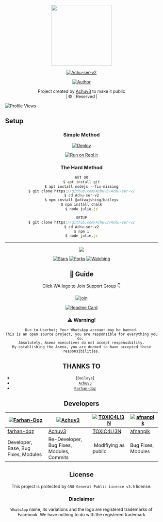 <div align="center">
  <img border-radius: 15px src="https://i.imgur.com/RwKAHYZ.jpeg" width="200" height="200"/>
  <p align="center">
<a href="#"><img title="Achu-ser-v2" src="https://img.shields.io/badge/Achu-ser-v2-green?colorA=%23ff0000&colorB=%23017e40&style=for-the-badge"></a>
</p>
  <p align="center">
<a href="https://github.com/Achuv3"><img title="Author" src="https://img.shields.io/badge/Author-Achuv3/Achu-ser-v2?color=blue&style=for-the-badge&logo=whatsapp"></a>
</p>
</div>
<p align="center">
Project created by <a href="https://github.com/Achuv3">Achuv3</a> to make it public
    <br>
       | © |
        Reserved |
    <br> 
</p>

![Profile Views](https://hits.seeyoufarm.com/api/count/incr/badge.svg?url=https://github.com/farhan-dqz/JulieMwol&title=Profile%20Views)

## Setup
<div align="center">

  ### Simple Method
  
[![Deploy](https://www.herokucdn.com/deploy/button.svg)](https://heroku.com/deploy?template=https://github.com/Achuv3/Achu-ser-v2) 
  
[![Run on Repl.it](https://repl.it/badge/github/quiec/whatsAlfa)](https://replit.com/@Farhandqz/JulieMwol)
  
### The Hard Method
```js
GET QR
$ apt install git
$ apt install nodejs --fix-missing
$ git clone https://github.com/Achuv3/Achu-ser-v2
$ cd Achu-ser-v2
$ npm install @adiwajshing/baileys
$ npm install chalk
$ node julie.js
```
      
```js
SETUP
$ git clone https://github.com/Achuv3/Achu-ser-v2
$ cd Achu-ser-v2
$ npm i
$ node julie.js
```

----

  <p align="center">
  <a href="httsp://github.com/farhan-dqz/JulieMwol">
    
<a href="https://github.com/farhan-dqz/followers">
<img src="https://img.shields.io/github/repo-size/farhan-dqz/Julie-Mwol?color=green&label=Repo%20total%20size&style=plastic">
<p align="center">
<a href="https://github.com/farhan-dqz/followers"
<img title="Followers" src="https://img.shields.io/github/followers/farhan-dqz?color=blue&style=flat-square"></a>
<a href="https://github.com/farhan-dqz/JulieMwol/stargazers/"><img title="Stars" src="https://img.shields.io/github/stars/farhan-dqz/JulieMwol?color=blue&style=flat-square"></a>
<a href="https://github.com/farhan-dqz/JulieMwol/network/members"><img title="Forks" src="https://img.shields.io/github/forks/farhan-dqz/JulieMwol?color=blue&style=flat-square"></a>
<a href="https://github.com/farhan-dqz/JulieMwol/watchers"><img title="Watching" src="https://img.shields.io/github/watchers/farhan-dqz/JulieMwol?label=Watchers&color=blue&style=flat-square"></a>
</p>

## 📢 Guide
Click WA logo to Join Support Group 👇
    <br>
<br>
  [![join](https://github.com/Alien-alfa/PublicBot/blob/main/wlogo.svg.png)](https://chat.whatsapp.com/DsWqJWHRxgU16kvxFvLYL6)
  <div align="center">
       
  [![Readme Card](https://github-readme-stats.vercel.app/api/pin/?username=Achuv3&repo=Achu-ser-v2&theme=nightowl)](https://github.com/Achuv3/Achu-ser-v2)
  </div>
    
### ⚠️ Warning! 
```
Due to Userbot; Your WhatsApp account may be banned.
This is an open source project, you are responsible for everything you do. 
Absolutely, Asena executives do not accept responsibility.
By establishing the Asena, you are deemed to have accepted these responsibilities.
```

## THANKS TO
* [`Baileys`]
* [`Achuv3`](github.com/Achuv3)
* [`Farhan-dqz`](github.com/Farhan-dqz)

## Developers
  <div align="center">
    
  [![Farhan-Dqz](https://github.com/farhan-dqz.png?size=100)](https://github.com/farhan-dqz) | [![Achuv3](https://github.com/Achuv3.png?size=100)](https://github.com/TOXIC-DEVIL) |  [![TOXIC4L!3N](https://github.com/Alien-alfa.png?size=100)](https://github.com/AI-VIKI) | [![afnanplk](https://github.com/afnanplk.png?size=100)](https://github.com/afnanplk) 
----|----|----|----
[farhan-dqz](https://github.com/farhan-dqz) | [Achuv3](https://github.com/Achuv3) | [TOXIC4L!3N](https://github.com/AI-VIKI) | [afnanplk](https://github.com/afnanplk) 
Developer, Base, Bug Fixes, Modules| Re-Developer, Bug Fixes, Modules, Commits |  Modifiying  as   public | Bug Fixes, Modules 
  </div>
    


## License
This project is protected by `GNU General Public Licence v3.0` license.

### Disclaimer
`WhatsApp` name, its variations and the logo are registered trademarks of Facebook. We have nothing to do with the registered trademark
